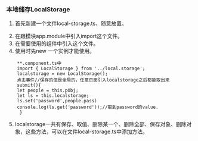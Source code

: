 ### 本地储存LocalStorage
1. 首先新建一个文件local-storage.ts，随意放置。
<!--![local-storage.ts](../img/1.png)
![local-storage.ts](../img/2.png)-->
2. 在跟模块app.module中引入import这个文件。
3. 在需要使用的组件中引入这个文件。
4. 使用时先new 一个实例才能使用。
```
    **.component.ts中
    import { LocalStorage } from '../local.storage';
    localstorage = new LocalStorage();
    点击事件//保存的值是全局的，任意页面引入localstorage之后都能取出来
    submit(){
    let people = this.pObj;
    let ls = this.localstorage;
    ls.set('password',people.pass)
    console.log(ls.get('password'));//取到password的value.
     }
```
5. localstorage一共有保存、取值、删除某一个、删除全部、保存对象、删除对象，这些方法，可以在文件local-storage.ts中添加方法。

